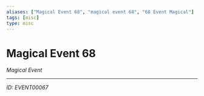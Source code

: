 ```yaml
---
aliases: ["Magical Event 68", "magical event 68", "68 Event Magical"]
tags: [misc]
type: misc
---
```


# Magical Event 68

*Magical Event*

---
*ID: EVENT00067*